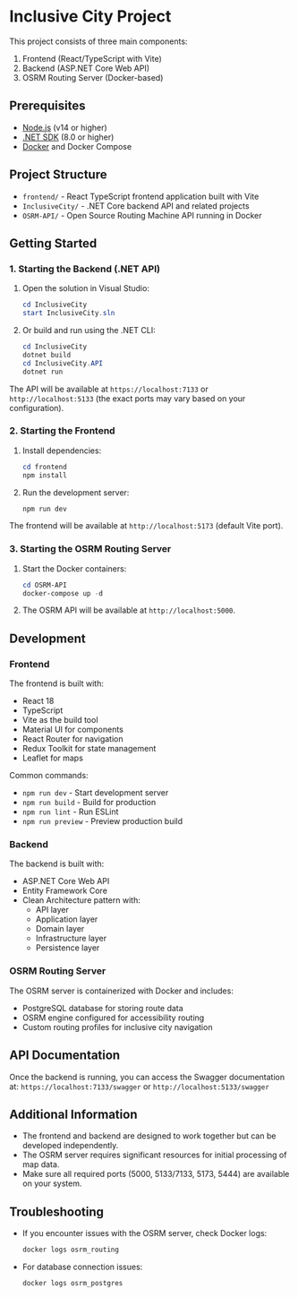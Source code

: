 # Inclusive City Project

This project consists of three main components:

1. Frontend (React/TypeScript with Vite)
2. Backend (ASP.NET Core Web API)
3. OSRM Routing Server (Docker-based)

## Prerequisites

- [Node.js](https://nodejs.org/) (v14 or higher)
- [.NET SDK](https://dotnet.microsoft.com/download) (8.0 or higher)
- [Docker](https://www.docker.com/products/docker-desktop/) and Docker Compose

## Project Structure

- `frontend/` - React TypeScript frontend application built with Vite
- `InclusiveCity/` - .NET Core backend API and related projects
- `OSRM-API/` - Open Source Routing Machine API running in Docker

## Getting Started

### 1. Starting the Backend (.NET API)

1. Open the solution in Visual Studio:

   ```powershell
   cd InclusiveCity
   start InclusiveCity.sln
   ```

2. Or build and run using the .NET CLI:
   ```powershell
   cd InclusiveCity
   dotnet build
   cd InclusiveCity.API
   dotnet run
   ```

The API will be available at `https://localhost:7133` or `http://localhost:5133` (the exact ports may vary based on your configuration).

### 2. Starting the Frontend

1. Install dependencies:

   ```powershell
   cd frontend
   npm install
   ```

2. Run the development server:
   ```powershell
   npm run dev
   ```

The frontend will be available at `http://localhost:5173` (default Vite port).

### 3. Starting the OSRM Routing Server

1. Start the Docker containers:

   ```powershell
   cd OSRM-API
   docker-compose up -d
   ```

2. The OSRM API will be available at `http://localhost:5000`.

## Development

### Frontend

The frontend is built with:

- React 18
- TypeScript
- Vite as the build tool
- Material UI for components
- React Router for navigation
- Redux Toolkit for state management
- Leaflet for maps

Common commands:

- `npm run dev` - Start development server
- `npm run build` - Build for production
- `npm run lint` - Run ESLint
- `npm run preview` - Preview production build

### Backend

The backend is built with:

- ASP.NET Core Web API
- Entity Framework Core
- Clean Architecture pattern with:
  - API layer
  - Application layer
  - Domain layer
  - Infrastructure layer
  - Persistence layer

### OSRM Routing Server

The OSRM server is containerized with Docker and includes:

- PostgreSQL database for storing route data
- OSRM engine configured for accessibility routing
- Custom routing profiles for inclusive city navigation

## API Documentation

Once the backend is running, you can access the Swagger documentation at:
`https://localhost:7133/swagger` or `http://localhost:5133/swagger`

## Additional Information

- The frontend and backend are designed to work together but can be developed independently.
- The OSRM server requires significant resources for initial processing of map data.
- Make sure all required ports (5000, 5133/7133, 5173, 5444) are available on your system.

## Troubleshooting

- If you encounter issues with the OSRM server, check Docker logs:

  ```powershell
  docker logs osrm_routing
  ```

- For database connection issues:
  ```powershell
  docker logs osrm_postgres
  ```
